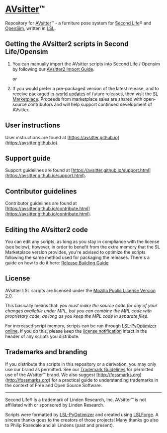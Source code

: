 # [AVsitter](https://avsitter.github.io)™

Repository for [AVsitter](https://avsitter.github.io)&trade; - a furniture pose system for [Second Life](https://www.secondlife.com)&reg; and [OpenSim](https://en.wikipedia.org/wiki/OpenSimulator), written in [LSL](https://wiki.secondlife.com/wiki/LSL_Portal).

## Getting the AVsitter2 scripts in Second Life/Opensim

1. You can manually import the AVsitter scripts into Second Life / Opensim by following our [AVsitter2 Import Guide](AVsitter2/IMPORT_GUIDE.md).

    *or*

2. If you would prefer a pre-packaged version of the latest release, and to receive packaged [in-world updates](https://avsitter.github.io/updates.html) of future releases, then visit the [SL Marketplace](https://marketplace.secondlife.com/stores/79645). Proceeds from marketplace sales are shared with open-source contributors and will help support continued development of AVsitter.

## User instructions

User instructions are found at [https://avsitter.github.io](https://avsitter.github.io).

## Support guide

Support guidelines are found at [https://avsitter.github.io/support.html](https://avsitter.github.io/support.html).

## Contributor guidelines

Contributor guidelines are found at [https://avsitter.github.io/contribute.html](https://avsitter.github.io/contribute.html).

## Editing the AVsitter2 code

You can edit any scripts, as long as you stay in compliance with the license (see below); however, in order to benefit from the extra memory that the SL Marketplace version provides, you're advised to optimize the scripts following the same method used for packaging the releases. There's a guide on how to do it here: [Release Building Guide](AVsitter2/BUILD_GUIDE.md)

## License

AVsitter LSL scripts are licensed under the [Mozilla Public License Version 2.0](https://www.mozilla.org/en-US/MPL/2.0/).

This basically means that: _you must make the source code for any of your changes available under MPL, but you can combine the MPL code with proprietary code, as long as you keep the MPL code in separate files._

For increased script memory, scripts can be run through [LSL-PyOptimizer online](http://lsl.blacktulip-virtual.com/lsl-pyoptimizer/online.php). If you do this, please keep the [license notification](/LICENSE_script_header) intact in the header of any scripts you distribute.

## Trademarks and branding

If you distribute the scripts in this repository or a derivation, you may only use our brand as permitted. See our [Trademark Guidelines](/TRADEMARK.mediawiki) for permitted use of the AVsitter&trade; brand. We also suggest [http://fossmarks.org](http://fossmarks.org) for a practical guide to understanding trademarks in the context of Free and Open Source Software.

---

Second Life&reg; is a trademark of Linden Research, Inc. AVsitter&trade; is not affiliated with or sponsored by Linden Research.

Scripts were formatted by [LSL-PyOptimizer](http://lsl.blacktulip-virtual.com/lsl-pyoptimizer/) and created using [LSLForge](https://github.com/raysilent/lslforge). A sincere thanks goes to the creators of those projects! Many thanks go also to Philip Rosedale and all Lindens (past and present).
